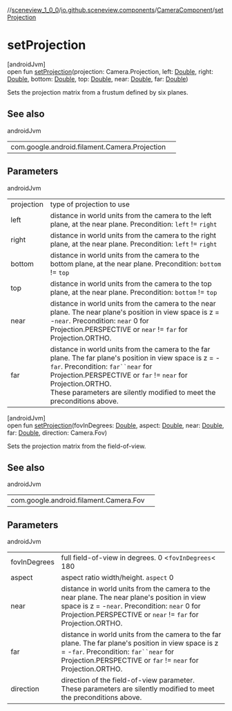 //[sceneview_1_0_0](../../../index.md)/[io.github.sceneview.components](../index.md)/[CameraComponent](index.md)/[setProjection](set-projection.md)

# setProjection

[androidJvm]\
open fun [setProjection](set-projection.md)(projection: Camera.Projection, left: [Double](https://kotlinlang.org/api/latest/jvm/stdlib/kotlin/-double/index.html), right: [Double](https://kotlinlang.org/api/latest/jvm/stdlib/kotlin/-double/index.html), bottom: [Double](https://kotlinlang.org/api/latest/jvm/stdlib/kotlin/-double/index.html), top: [Double](https://kotlinlang.org/api/latest/jvm/stdlib/kotlin/-double/index.html), near: [Double](https://kotlinlang.org/api/latest/jvm/stdlib/kotlin/-double/index.html), far: [Double](https://kotlinlang.org/api/latest/jvm/stdlib/kotlin/-double/index.html))

Sets the projection matrix from a frustum defined by six planes.

## See also

androidJvm

| | |
|---|---|
| com.google.android.filament.Camera.Projection |  |

## Parameters

androidJvm

| | |
|---|---|
| projection | type of projection to use |
| left | distance in world units from the camera to the left plane, at the near plane. Precondition: `left` != `right` |
| right | distance in world units from the camera to the right plane, at the near plane. Precondition: `left` != `right` |
| bottom | distance in world units from the camera to the bottom plane, at the near plane. Precondition: `bottom` != `top` |
| top | distance in world units from the camera to the top plane, at the near plane. Precondition: `bottom` != `top` |
| near | distance in world units from the camera to the near plane. The near plane's position in view space is z = -`near`. Precondition: `near` 0 for Projection.PERSPECTIVE or `near` != `far` for Projection.ORTHO. |
| far | distance in world units from the camera to the far plane. The far plane's position in view space is z = -`far`. Precondition: `far``near` for Projection.PERSPECTIVE or `far` != `near` for Projection.ORTHO.<br>These parameters are silently modified to meet the preconditions above. |

[androidJvm]\
open fun [setProjection](set-projection.md)(fovInDegrees: [Double](https://kotlinlang.org/api/latest/jvm/stdlib/kotlin/-double/index.html), aspect: [Double](https://kotlinlang.org/api/latest/jvm/stdlib/kotlin/-double/index.html), near: [Double](https://kotlinlang.org/api/latest/jvm/stdlib/kotlin/-double/index.html), far: [Double](https://kotlinlang.org/api/latest/jvm/stdlib/kotlin/-double/index.html), direction: Camera.Fov)

Sets the projection matrix from the field-of-view.

## See also

androidJvm

| | |
|---|---|
| com.google.android.filament.Camera.Fov |  |

## Parameters

androidJvm

| | |
|---|---|
| fovInDegrees | full field-of-view in degrees. 0 <`fovInDegrees`< 180 |
| aspect | aspect ratio width/height. `aspect` 0 |
| near | distance in world units from the camera to the near plane. The near plane's position in view space is z = -`near`. Precondition: `near` 0 for Projection.PERSPECTIVE or `near` != `far` for Projection.ORTHO. |
| far | distance in world units from the camera to the far plane. The far plane's position in view space is z = -`far`. Precondition: `far``near` for Projection.PERSPECTIVE or `far` != `near` for Projection.ORTHO. |
| direction | direction of the field-of-view parameter.<br>These parameters are silently modified to meet the preconditions above. |

